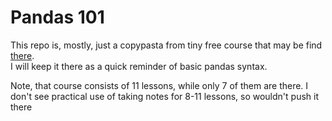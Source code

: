 # Pandas 101

This repo is, mostly, just a copypasta from tiny free course that may be find [there](https://bitbucket.org/hrojas/learn-pandas/src/master/).  
I will keep it there as a quick reminder of basic pandas syntax.

Note, that course consists of 11 lessons, while only 7 of them are there. I don't see practical use of taking notes for 8-11 lessons, so wouldn't push it there
